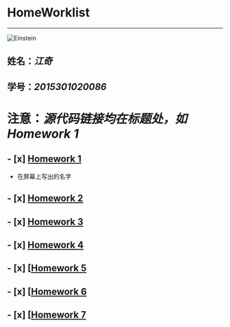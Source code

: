 # **HomeWorklist**
------------
![Einstein](https://www.google.com.hk/url?sa=i&rct=j&q=&esrc=s&source=images&cd=&cad=rja&uact=8&ved=0ahUKEwicypHjjsjWAhWqhlQKHRX4C8kQjRwIBw&url=%68%74%74%70%3a%2f%2f%77%77%77%2e%6e%74%64%74%76%2e%63%6f%6d%2f%78%74%72%2f%67%62%2f%32%30%31%35%2f%30%34%2f%33%30%2f%61%31%31%39%34%31%35%33%2e%68%74%6d%6c&psig=AFQjCNFDhkiiur9lYX-Akg96URhSXQz6vg&ust=1506696167763094)


## 姓名：*江奇*
## 学号：*2015301020086*


# **注意**：*源代码链接均在标题处，如Homework 1*


## - [x] [Homework 1](https://github.com/SnowArchy/compuational_physics_N2015301020086/blob/master/exercise_01)
- 在屏幕上写出的名字



## - [x] [Homework 2](https://github.com/SnowArchy/compuational_physics_N2015301020086/blob/master/exercise_02(1))



## - [x] [Homework 3]()




## - [x] [Homework 4]()




## - [x] [[Homework 5]()



## - [x] [[Homework 6]()



## - [x] [[Homework 7]()
